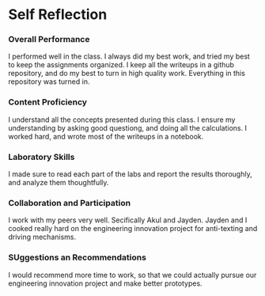 # Self Reflection

### Overall Performance
I performed well in the class. I always did my best work, and tried my best to keep the assignments organized. I keep all the writeups in a github repository, and do my best to turn in high quality work. Everything in this repository was turned in.

### Content Proficiency
I understand all the concepts presented during this class. I ensure my understanding by asking good questiong, and doing all the calculations. I worked hard, and wrote most of the writeups in a notebook. 

### Laboratory Skills
I made sure to read each part of the labs and report the results thoroughly, and analyze them thoughtfully. 

### Collaboration and Participation
I work with my peers very well. Secifically Akul and Jayden. Jayden and I cooked really hard on the engineering innovation project for anti-texting and driving mechanisms.

### SUggestions an Recommendations
I would recommend more time to work, so that we could actually pursue our engineering innovation project and make better prototypes.
